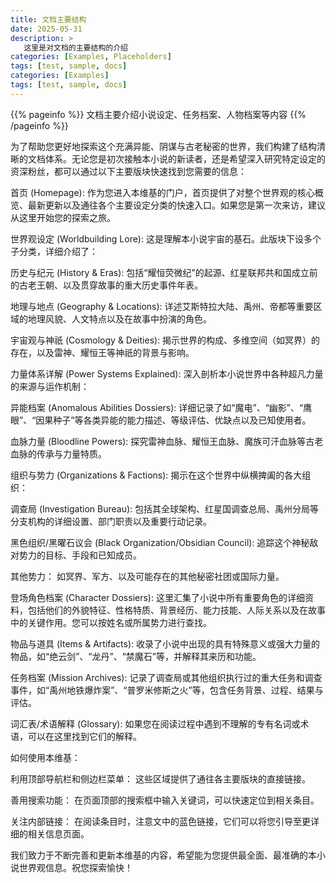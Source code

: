 ```yaml
---
title: 文档主要结构
date: 2025-05-31
description: >
   这里是对文档的主要结构的介绍
categories: [Examples, Placeholders]
tags: [test, sample, docs]
categories: [Examples]
tags: [test, sample, docs]
---
```


{{% pageinfo %}}
文档主要介绍小说设定、任务档案、人物档案等内容
{{% /pageinfo %}}


为了帮助您更好地探索这个充满异能、阴谋与古老秘密的世界，我们构建了结构清晰的文档体系。无论您是初次接触本小说的新读者，还是希望深入研究特定设定的资深粉丝，都可以通过以下主要版块快速找到您需要的信息：

首页 (Homepage):
作为您进入本维基的门户，首页提供了对整个世界观的核心概览、最新更新以及通往各个主要设定分类的快速入口。如果您是第一次来访，建议从这里开始您的探索之旅。

世界观设定 (Worldbuilding Lore):
这是理解本小说宇宙的基石。此版块下设多个子分类，详细介绍了：

历史与纪元 (History & Eras): 包括“耀恒荧微纪”的起源、红星联邦共和国成立前的古老王朝、以及贯穿故事的重大历史事件年表。

地理与地点 (Geography & Locations): 详述艾斯特拉大陆、禹州、帝都等重要区域的地理风貌、人文特点以及在故事中扮演的角色。

宇宙观与神祇 (Cosmology & Deities): 揭示世界的构成、多维空间（如冥界）的存在，以及雷神、耀恒王等神祇的背景与影响。

力量体系详解 (Power Systems Explained):
深入剖析本小说世界中各种超凡力量的来源与运作机制：

异能档案 (Anomalous Abilities Dossiers): 详细记录了如“魔电”、“幽影”、“鹰眼”、“因果种子”等各类异能的能力描述、等级评估、优缺点以及已知使用者。

血脉力量 (Bloodline Powers): 探究雷神血脉、耀恒王血脉、魔族可汗血脉等古老血脉的传承与力量特质。

组织与势力 (Organizations & Factions):
揭示在这个世界中纵横捭阖的各大组织：

调查局 (Investigation Bureau): 包括其全球架构、红星国调查总局、禹州分局等分支机构的详细设置、部门职责以及重要行动记录。

黑色组织/黑曜石议会 (Black Organization/Obsidian Council): 追踪这个神秘敌对势力的目标、手段和已知成员。

其他势力： 如冥界、军方、以及可能存在的其他秘密社团或国际力量。

登场角色档案 (Character Dossiers):
这里汇集了小说中所有重要角色的详细资料，包括他们的外貌特征、性格特质、背景经历、能力技能、人际关系以及在故事中的关键作用。您可以按姓名或所属势力进行查找。

物品与道具 (Items & Artifacts):
收录了小说中出现的具有特殊意义或强大力量的物品，如“绝云剑”、“龙丹”、“禁魔石”等，并解释其来历和功能。

任务档案 (Mission Archives):
记录了调查局或其他组织执行过的重大任务和调查事件，如“禹州地铁爆炸案”、“普罗米修斯之火”等，包含任务背景、过程、结果与评估。

词汇表/术语解释 (Glossary):
如果您在阅读过程中遇到不理解的专有名词或术语，可以在这里找到它们的解释。

如何使用本维基：

利用顶部导航栏和侧边栏菜单： 这些区域提供了通往各主要版块的直接链接。

善用搜索功能： 在页面顶部的搜索框中输入关键词，可以快速定位到相关条目。

关注内部链接： 在阅读条目时，注意文中的蓝色链接，它们可以将您引导至更详细的相关信息页面。

我们致力于不断完善和更新本维基的内容，希望能为您提供最全面、最准确的本小说世界观信息。祝您探索愉快！